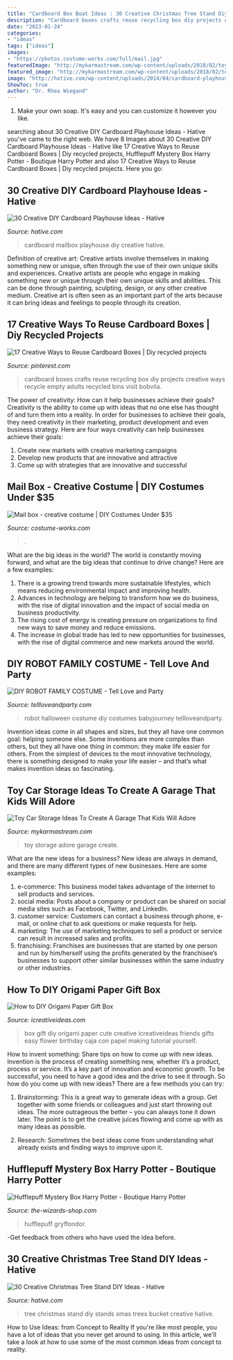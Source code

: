```yaml
---
title: "Cardboard Box Boat Ideas : 30 Creative Christmas Tree Stand Diy Ideas"
description: "Cardboard boxes crafts reuse recycling box diy projects creative ways recycle empty adults recycled bins visit bobvila"
date: "2023-01-24"
categories:
- "ideas"
tags: ["ideas"]
images:
- "https://photos.costume-works.com/full/mail.jpg"
featuredImage: "http://mykarmastream.com/wp-content/uploads/2018/02/toy-car-storage-11-.jpg"
featured_image: "http://mykarmastream.com/wp-content/uploads/2018/02/toy-car-storage-11-.jpg"
image: "http://hative.com/wp-content/uploads/2014/04/cardboard-playhouse/14-mailbox-cardboard-playhouse.jpg"
ShowToc: true
author: "Dr. Rhea Wiegand"
---
```



1. Make your own soap. It's easy and you can customize it however you like.

	

		
searching about 30 Creative DIY Cardboard Playhouse Ideas - Hative you've came to the right web. We have 8 Images about 30 Creative DIY Cardboard Playhouse Ideas - Hative like 17 Creative Ways to Reuse Cardboard Boxes | Diy recycled projects, Hufflepuff Mystery Box Harry Potter - Boutique Harry Potter and also 17 Creative Ways to Reuse Cardboard Boxes | Diy recycled projects. Here you go:
		
    
## 30 Creative DIY Cardboard Playhouse Ideas - Hative

<img loading=lazy src="http://hative.com/wp-content/uploads/2014/04/cardboard-playhouse/14-mailbox-cardboard-playhouse.jpg" onerror="this.onerror=null;this.src='https://tse1.mm.bing.net/th?id=OIP.4W5J4DGnUj9QQMVffDvzNgHaML&amp;pid=15.1';" alt="30 Creative DIY Cardboard Playhouse Ideas - Hative">

_Source: hative.com_

>cardboard mailbox playhouse diy creative hative. 

	

Definition of creative art: Creative artists involve themselves in making something new or unique, often through the use of their own unique skills and experiences.
Creative artists are people who engage in making something new or unique through their own unique skills and abilities. This can be done through painting, sculpting, design, or any other creative medium. Creative art is often seen as an important part of the arts because it can bring ideas and feelings to people through its creation.

    
## 17 Creative Ways To Reuse Cardboard Boxes | Diy Recycled Projects

<img loading=lazy src="https://i.pinimg.com/736x/06/6b/7c/066b7c91c2f6cb9dbd6bcd465a6aed87--recycling-bins-recycling-projects.jpg" onerror="this.onerror=null;this.src='https://tse1.mm.bing.net/th?id=OIP.62I13eHQrmVjZ_ytcTlvJgHaLG&amp;pid=15.1';" alt="17 Creative Ways to Reuse Cardboard Boxes | Diy recycled projects">

_Source: pinterest.com_

>cardboard boxes crafts reuse recycling box diy projects creative ways recycle empty adults recycled bins visit bobvila. 

	

The power of creativity: How can it help businesses achieve their goals?
Creativity is the ability to come up with ideas that no one else has thought of and turn them into a reality. In order for businesses to achieve their goals, they need creativity in their marketing, product development and even business strategy. Here are four ways creativity can help businesses achieve their goals: 
1. Create new markets with creative marketing campaigns 
2. Develop new products that are innovative and attractive 
3. Come up with strategies that are innovative and successful 

    
## Mail Box - Creative Costume | DIY Costumes Under $35

<img loading=lazy src="https://photos.costume-works.com/full/mail.jpg" onerror="this.onerror=null;this.src='https://tse3.mm.bing.net/th?id=OIP.1IAQJiVvrAuAFpkjnFw5yQHaNL&amp;pid=15.1';" alt="Mail box - creative costume | DIY Costumes Under $35">

_Source: costume-works.com_

>. 

	

What are the big ideas in the world?
The world is constantly moving forward, and what are the big ideas that continue to drive change? Here are a few examples: 
1. There is a growing trend towards more sustainable lifestyles, which means reducing environmental impact and improving health. 
2. Advances in technology are helping to transform how we do business, with the rise of digital innovation and the impact of social media on business productivity. 
3. The rising cost of energy is creating pressure on organizations to find new ways to save money and reduce emissions. 
4. The increase in global trade has led to new opportunities for businesses, with the rise of digital commerce and new markets around the world.

    
## DIY ROBOT FAMILY COSTUME - Tell Love And Party

<img loading=lazy src="http://tellloveandparty.com/wp-content/uploads/2017/09/halloween-0021.jpg" onerror="this.onerror=null;this.src='https://tse1.mm.bing.net/th?id=OIP.wUnf3Ue5nq2Tctmm6lT_CgDMEy&amp;pid=15.1';" alt="DIY ROBOT FAMILY COSTUME - Tell Love and Party">

_Source: tellloveandparty.com_

>robot halloween costume diy costumes babyjourney tellloveandparty. 

	

Invention ideas come in all shapes and sizes, but they all have one common goal: helping someone else. Some inventions are more complex than others, but they all have one thing in common: they make life easier for others. From the simplest of devices to the most innovative technology, there is something designed to make your life easier – and that’s what makes invention ideas so fascinating.

    
## Toy Car Storage Ideas To Create A Garage That Kids Will Adore

<img loading=lazy src="http://mykarmastream.com/wp-content/uploads/2018/02/toy-car-storage-11-.jpg" onerror="this.onerror=null;this.src='https://tse1.mm.bing.net/th?id=OIP.C8jHUrACzw9u25ueivmjtQHaKa&amp;pid=15.1';" alt="Toy Car Storage Ideas To Create A Garage That Kids Will Adore">

_Source: mykarmastream.com_

>toy storage adore garage create. 

	

What are the new ideas for a business?
New ideas are always in demand, and there are many different types of new businesses. Here are some examples: 
1. e-commerce: This business model takes advantage of the internet to sell products and services. 
2. social media: Posts about a company or product can be shared on social media sites such as Facebook, Twitter, and LinkedIn. 
3. customer service: Customers can contact a business through phone, e-mail, or online chat to ask questions or make requests for help. 
4. marketing: The use of marketing techniques to sell a product or service can result in increased sales and profits. 
5. franchising: Franchises are businesses that are started by one person and run by him/herself using the profits generated by the franchisee’s businesses to support other similar businesses within the same industry or other industries.

    
## How To DIY Origami Paper Gift Box

<img loading=lazy src="http://www.icreativeideas.com/wp-content/uploads/2014/05/How-to-DIY-Origami-Paper-Gift-Box-thumb.jpg" onerror="this.onerror=null;this.src='https://tse2.mm.bing.net/th?id=OIP.UoGJcrLNCisZ920_RnGmwQHaHa&amp;pid=15.1';" alt="How to DIY Origami Paper Gift Box">

_Source: icreativeideas.com_

>box gift diy origami paper cute creative icreativeideas friends gifts easy flower birthday caja con papel making tutorial yourself. 

	

How to invent something: Share tips on how to come up with new ideas.
Invention is the process of creating something new, whether it’s a product, process or service. It’s a key part of innovation and economic growth. To be successful, you need to have a good idea and the drive to see it through.
So how do you come up with new ideas? There are a few methods you can try:

1. Brainstorming: This is a great way to generate ideas with a group. Get together with some friends or colleagues and just start throwing out ideas. The more outrageous the better – you can always tone it down later. The point is to get the creative juices flowing and come up with as many ideas as possible.

2. Research: Sometimes the best ideas come from understanding what already exists and finding ways to improve upon it.

    
## Hufflepuff Mystery Box Harry Potter - Boutique Harry Potter

<img loading=lazy src="https://the-wizards-shop.com/386-thickbox_default/hufflepuff-mystery-box-harry-potter.jpg" onerror="this.onerror=null;this.src='https://tse2.mm.bing.net/th?id=OIP.gKl52ZbPbefvPbAXEL7Y5wHaId&amp;pid=15.1';" alt="Hufflepuff Mystery Box Harry Potter - Boutique Harry Potter">

_Source: the-wizards-shop.com_

>hufflepuff gryffondor. 

	

-Get feedback from others who have used the idea before.

    
## 30 Creative Christmas Tree Stand DIY Ideas - Hative

<img loading=lazy src="https://hative.com/wp-content/uploads/2017/08/christmas-tree-stand-diy/30-christmas-tree-stand-diy-ideas.jpg" onerror="this.onerror=null;this.src='https://tse3.mm.bing.net/th?id=OIP.PC-vVUGaW_71lGFPw2tG6gHaN8&amp;pid=15.1';" alt="30 Creative Christmas Tree Stand DIY Ideas - Hative">

_Source: hative.com_

>tree christmas stand diy stands xmas trees bucket creative hative. 

	

How to Use Ideas: from Concept to Reality
If you're like most people, you have a lot of ideas that you never get around to using. In this article, we'll take a look at how to use some of the most common ideas from concept to reality.


